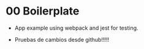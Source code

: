 # 00 Boilerplate

- App example using webpack and jest for testing.

- Pruebas de cambios desde github!!!!!
